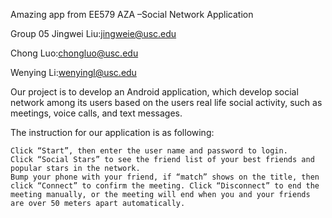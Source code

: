Amazing app from EE579
AZA
–Social Network Application

Group 05
Jingwei Liu:jingweie@usc.edu

Chong Luo:chongluo@usc.edu

Wenying Li:wenyingl@usc.edu


Our project is to develop an Android application, which develop social network among its users based on the users real life social activity, such as meetings, voice calls, and text messages.

The instruction for our application is as following:

    Click “Start”, then enter the user name and password to login.
    Click “Social Stars” to see the friend list of your best friends and popular stars in the network.
    Bump your phone with your friend, if “match” shows on the title, then click “Connect” to confirm the meeting. Click “Disconnect” to end the meeting manually, or the meeting will end when you and your friends are over 50 meters apart automatically.